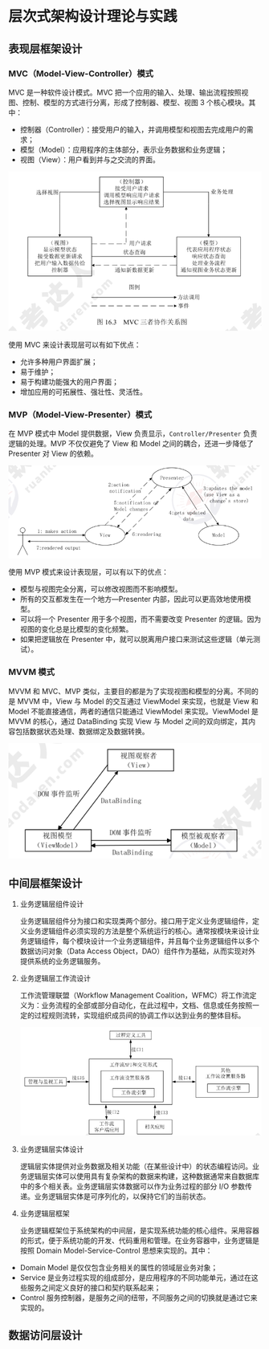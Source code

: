 # 层次式架构设计理论与实践

## 表现层框架设计

### MVC（Model-View-Controller）模式

MVC 是一种软件设计模式。MVC 把一个应用的输入、处理、输出流程按照视图、控制、模型的方式进行分离，形成了控制器、模型、视图 3 个核心模块。其中：

* 控制器（Controller）：接受用户的输入，并调用模型和视图去完成用户的需求；
* 模型（Model）：应用程序的主体部分，表示业务数据和业务逻辑；
* 视图（View）：用户看到并与之交流的界面。

![MVC 三者协作关系图](image-4.png)

使用 MVC 来设计表现层可以有如下优点：

* 允许多种用户界面扩展；
* 易于维护；
* 易于构建功能强大的用户界面；
* 增加应用的可拓展性、强壮性、灵活性。

### MVP（Model-View-Presenter）模式

在 MVP 模式中 Model 提供数据，View 负责显示，`Controller/Presenter` 负责逻辑的处理。MVP 不仅仅避免了 View 和 Model 之间的耦合，还进一步降低了 Presenter 对 View 的依赖。

![MVP 设计模式](image-6.png)

使用 MVP 模式来设计表现层，可以有以下的优点：
* 模型与视图完全分离，可以修改视图而不影响模型。
* 所有的交互都发生在一个地方—Presenter 内部，因此可以更高效地使用模型。
* 可以将一个 Presenter 用于多个视图，而不需要改变 Presenter 的逻辑。因为视图的变化总是比模型的变化频繁。
* 如果把逻辑放在 Presenter 中，就可以脱离用户接口来测试这些逻辑（单元测试）。

### MVVM 模式

MVVM 和 MVC、MVP 类似，主要目的都是为了实现视图和模型的分离。不同的是 MVVM 中，View 与 Model 的交互通过 ViewModel 来实现，也就是 View 和 Model 不能直接通信，两者的通信只能通过 ViewModel 来实现。ViewModel 是 MVVM 的核心，通过 DataBinding 实现 View 与 Model 之间的双向绑定，其内容包括数据状态处理、数据绑定及数据转换。

![MVVM 流程设计模式](image-7.png)

## 中间层框架设计

1. 业务逻辑层组件设计

    业务逻辑层组件分为接口和实现类两个部分。接口用于定义业务逻辑组件，定义业务逻辑组件必须实现的方法是整个系统运行的核心。通常按模块来设计业务逻辑组件，每个模块设计一个业务逻辑组件，并且每个业务逻辑组件以多个数据访问对象（Data Access Object，DAO）组件作为基础，从而实现对外提供系统的业务逻辑服务。

2. 业务逻辑层工作流设计

    工作流管理联盟（Workflow Management Coalition，WFMC）将工作流定义为：业务流程的全部或部分自动化，在此过程中，文档、信息或任务按照一定的过程规则流转，实现组织成员间的协调工作以达到业务的整体目标。

    ![工作流参考模型](image-8.png)

3. 业务逻辑层实体设计

    逻辑层实体提供对业务数据及相关功能（在某些设计中）的状态编程访问。业务逻辑层实体可以使用具有复杂架构的数据来构建，这种数据通常来自数据库中的多个相关表。业务逻辑层实体数据可以作为业务过程的部分 I/O 参数传递。业务逻辑层实体是可序列化的，以保持它们的当前状态。

4. 业务逻辑层框架

    业务逻辑框架位于系统架构的中间层，是实现系统功能的核心组件。采用容器的形式，便于系统功能的开发、代码重用和管理。在业务容器中，业务逻辑是按照 Domain Model-Service-Control 思想来实现的。其中：

 * Domain Model 是仅仅包含业务相关的属性的领域层业务对象；
 * Service 是业务过程实现的组成部分，是应用程序的不同功能单元，通过在这些服务之间定义良好的接口和契约联系起来；
 * Control 服务控制器，是服务之间的纽带，不同服务之间的切换就是通过它来实现的。

## 数据访问层设计